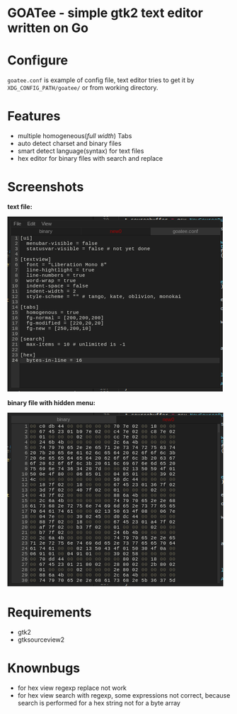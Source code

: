 # GOATee - simple gtk2 text editor written on Go

# Configure

`goatee.conf` is example of config file, text editor tries to get it by `XDG_CONFIG_PATH/goatee/` or from working directory.

# Features

 * multiple homogeneous(*full width*) Tabs
 * auto detect charset and binary files
 * smart detect language(syntax) for text files
 * hex editor for binary files with search and replace

# Screenshots


**text file:**

![text](screenshots/text.png)


**binary file with hidden menu:**

![binary](screenshots/binary.png)



# Requirements
 
 * gtk2
 * gtksourceview2


# Knownbugs
 * for hex view regexp replace not work
 * for hex view search with regexp, some expressions not correct, because search is performed for a hex string not for a byte array